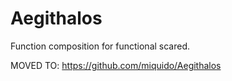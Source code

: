 # Aegithalos
Function composition for functional scared.

MOVED TO: https://github.com/miquido/Aegithalos
